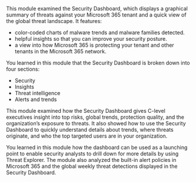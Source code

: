 This module examined the Security Dashboard, which displays a graphical summary of threats against your Microsoft 365 tenant and a quick view of the global threat landscape. It features:

 -  color-coded charts of malware trends and malware families detected.
 -  helpful insights so that you can improve your security posture.
 -  a view into how Microsoft 365 is protecting your tenant and other tenants in the Microsoft 365 network.

You learned in this module that the Security Dashboard is broken down into four sections:<br>

 -  Security
 -  Insights
 -  Threat intelligence
 -  Alerts and trends

This module examined how the Security Dashboard gives C-level executives insight into top risks, global trends, protection quality, and the organization’s exposure to threats. It also showed how to use the Security Dashboard to quickly understand details about trends, where threats originate, and who the top targeted users are in your organization.

You learned in this module how the dashboard can be used as a launching point to enable security analysts to drill down for more details by using Threat Explorer. The module also analyzed the built-in alert policies in Microsoft 365 and the global weekly threat detections displayed in the Security Dashboard.
